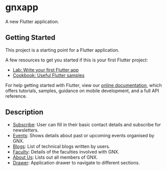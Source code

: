 # gnxapp

A new Flutter application.

## Getting Started

This project is a starting point for a Flutter application.

A few resources to get you started if this is your first Flutter project:

- [Lab: Write your first Flutter app](https://flutter.dev/docs/get-started/codelab)
- [Cookbook: Useful Flutter samples](https://flutter.dev/docs/cookbook)

For help getting started with Flutter, view our
[online documentation](https://flutter.dev/docs), which offers tutorials,
samples, guidance on mobile development, and a full API reference.

## Description

- [Subscribe](https://github.com/ghsayan/GNX_App/blob/dev/UI_Layouts/subscribe.png): User can fill in their basic contact details and subscribe for newsletters.
- [Events](https://github.com/ghsayan/GNX_App/blob/dev/UI_Layouts/events.png): Shows details about past or upcoming events organised by GNX.
- [Blogs](https://github.com/ghsayan/GNX_App/blob/dev/UI_Layouts/blogs.png): List of technical blogs written by users.
- [Faculty](https://github.com/ghsayan/GNX_App/blob/dev/UI_Layouts/faculty.png): Details of the faculties involved with GNX.
- [About Us](https://github.com/ghsayan/GNX_App/blob/dev/UI_Layouts/about.png): Lists out all members of GNX.
- [Drawer](https://github.com/ghsayan/GNX_App/blob/dev/UI_Layouts/drawer.png): Application drawer to navigate to different sections.
